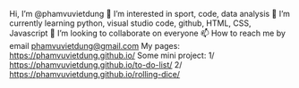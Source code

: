 Hi, I’m @phamvuvietdung
👀 I’m interested in sport, code, data analysis
🌱 I’m currently learning python, visual studio code, github, HTML, CSS, Javascript
💞️ I’m looking to collaborate on everyone
📫 How to reach me by email phamvuvietdung@gmail.com
My pages: https://phamvuvietdung.github.io/
Some mini project:
    1/ https://phamvuvietdung.github.io/to-do-list/ 
    2/ https://phamvuvietdung.github.io/rolling-dice/
